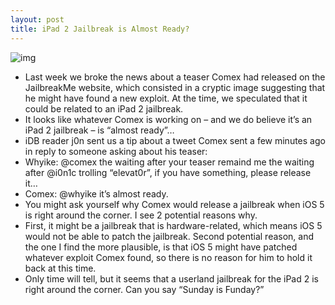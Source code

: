 ```yaml
---
layout: post
title: iPad 2 Jailbreak is Almost Ready?
---
```

![img](http://media.idownloadblog.com/wp-content/uploads/2011/06/comex-i-pad-2-jailbreak-almost-ready.jpeg)
* Last week we broke the news about a teaser Comex had released on the JailbreakMe website, which consisted in a cryptic image suggesting that he might have found a new exploit. At the time, we speculated that it could be related to an iPad 2 jailbreak.
* It looks like whatever Comex is working on – and we do believe it’s an iPad 2 jailbreak – is “almost ready”…
* iDB reader j0n sent us a tip about a tweet Comex sent a few minutes ago in reply to someone asking about his teaser:
* Whyike: @comex the waiting after your teaser remaind me the waiting after @i0n1c trolling “elevat0r”, if you have something, please release it…
* Comex: @whyike it’s almost ready.
* You might ask yourself why Comex would release a jailbreak when iOS 5 is right around the corner. I see 2 potential reasons why.
* First, it might be a jailbreak that is hardware-related, which means iOS 5 would not be able to patch the jailbreak. Second potential reason, and the one I find the more plausible, is that iOS 5 might have patched whatever exploit Comex found, so there is no reason for him to hold it back at this time.
* Only time will tell, but it seems that a userland jailbreak for the iPad 2 is right around the corner. Can you say “Sunday is Funday?”

